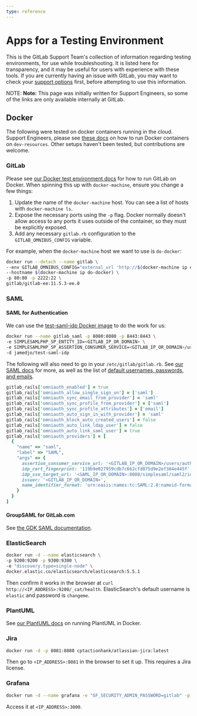 ```yaml
---
type: reference
---
```


# Apps for a Testing Environment

This is the GitLab Support Team's collection of information regarding testing environments,
for use while troubleshooting. It is listed here for transparency, and it may be useful
for users with experience with these tools. If you are currently having an issue with
GitLab, you may want to check your [support options](https://about.gitlab.com/support/)
first, before attempting to use this information.

NOTE: **Note:**
This page was initially written for Support Engineers, so some of the links
are only available internally at GitLab.

## Docker

The following were tested on docker containers running in the cloud. Support Engineers,
please see [these docs](https://gitlab.com/gitlab-com/dev-resources/tree/master/dev-resources#running-docker-containers)
on how to run Docker containers on `dev-resources`. Other setups haven't been tested,
but contributions are welcome.

### GitLab

Please see [our Docker test environment docs](../../install/digitaloceandocker.md#create-new-gitlab-container)
for how to run GitLab on Docker. When spinning this up with `docker-machine`, ensure
you change a few things:

1. Update the name of the `docker-machine` host. You can see a list of hosts
   with `docker-machine ls`.
1. Expose the necessary ports using the `-p` flag. Docker normally doesn't
   allow access to any ports it uses outside of the container, so they must be
   explicitly exposed.
1. Add any necessary `gitlab.rb` configuration to the
   `GITLAB_OMNIBUS_CONFIG` variable.

For example, when the `docker-machine` host we want to use is `do-docker`:

```sh
docker run --detach --name gitlab \
--env GITLAB_OMNIBUS_CONFIG="external_url 'http://$(docker-machine ip do-docker)'; gitlab_rails['gitlab_shell_ssh_port'] = 2222;" \
--hostname $(docker-machine ip do-docker) \
-p 80:80 -p 2222:22 \
gitlab/gitlab-ee:11.5.3-ee.0
```

### SAML

#### SAML for Authentication

We can use the [test-saml-idp Docker image](https://hub.docker.com/r/jamedjo/test-saml-idp)
to do the work for us:

```sh
docker run --name gitlab_saml -p 8080:8080 -p 8443:8443 \
-e SIMPLESAMLPHP_SP_ENTITY_ID=<GITLAB_IP_OR_DOMAIN> \
-e SIMPLESAMLPHP_SP_ASSERTION_CONSUMER_SERVICE=<GITLAB_IP_OR_DOMAIN>/users/auth/saml/callback \
-d jamedjo/test-saml-idp
```

The following will also need to go in your `/etc/gitlab/gitlab.rb`. See [our SAML docs](../../integration/saml.md)
for more, as well as the list of [default usernames, passwords, and emails](https://hub.docker.com/r/jamedjo/test-saml-idp/#usage).

```ruby
gitlab_rails['omniauth_enabled'] = true
gitlab_rails['omniauth_allow_single_sign_on'] = ['saml']
gitlab_rails['omniauth_sync_email_from_provider'] = 'saml'
gitlab_rails['omniauth_sync_profile_from_provider'] = ['saml']
gitlab_rails['omniauth_sync_profile_attributes'] = ['email']
gitlab_rails['omniauth_auto_sign_in_with_provider'] = 'saml'
gitlab_rails['omniauth_block_auto_created_users'] = false
gitlab_rails['omniauth_auto_link_ldap_user'] = false
gitlab_rails['omniauth_auto_link_saml_user'] = true
gitlab_rails['omniauth_providers'] = [
  {
    "name" => "saml",
    "label" => "SAML",
    "args" => {
      assertion_consumer_service_url: '<GITLAB_IP_OR_DOMAIN>/users/auth/saml/callback',
      idp_cert_fingerprint: '119b9e027959cdb7c662cfd075d9e2ef384e445f',
      idp_sso_target_url: '<SAML_IP_OR_DOMAIN>:8080/simplesaml/saml2/idp/SSOService.php',
      issuer: '<GITLAB_IP_OR_DOMAIN>',
      name_identifier_format: 'urn:oasis:names:tc:SAML:2.0:nameid-format:persistent'
    }
  }
]
```

#### GroupSAML for GitLab.com

See [the GDK SAML documentation](https://gitlab.com/gitlab-org/gitlab-development-kit/blob/master/doc/howto/saml.md).

### ElasticSearch

```sh
docker run -d --name elasticsearch \
-p 9200:9200 -p 9300:9300 \
-e "discovery.type=single-node" \
docker.elastic.co/elasticsearch/elasticsearch:5.5.1
```

Then confirm it works in the browser at `curl http://<IP_ADDRESS>:9200/_cat/health`.
ElasticSearch's default username is `elastic` and password is `changeme`.

### PlantUML

See [our PlantUML docs](../integration/plantuml.md#docker)
on running PlantUML in Docker.

### Jira

```sh
docker run -d -p 8081:8080 cptactionhank/atlassian-jira:latest
```

Then go to `<IP_ADDRESS>:8081` in the browser to set it up. This requires a
Jira license.

### Grafana

```sh
docker run -d --name grafana -e "GF_SECURITY_ADMIN_PASSWORD=gitlab" -p 3000:3000 grafana/grafana
```

Access it at `<IP_ADDRESS>:3000`.
